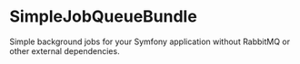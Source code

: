 # SimpleJobQueueBundle
Simple background jobs for your Symfony application without RabbitMQ or other external dependencies.
